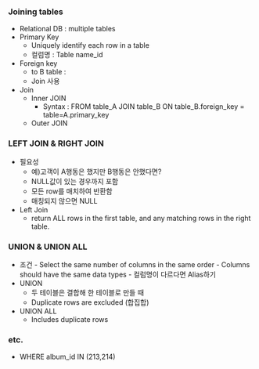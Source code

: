### Joining tables
- Relational DB : multiple tables
- Primary Key
    - Uniquely identify each row in a table
    - 컬럼명 : Table name_id
- Foreign key
    - to B table :
    - Join 사용
- Join
    - Inner JOIN
        - Syntax : FROM table_A JOIN table_B ON table_B.foreign_key = table=A.primary_key
    - Outer JOIN


### LEFT JOIN & RIGHT JOIN
- 필요성
  - 예)고객이 A행동은 했지만 B행동은 안했다면?
  - NULL값이 있는 경우까지 포함
  - 모든 row를 매치하여 반환함
  - 매칭되지 않으면 NULL
- Left Join
  - return ALL rows in the first table, and any matching rows in the right table.


### UNION & UNION ALL
   - 조건
  	- Select the same number of columns in the same order
   	- Columns should have the same data types
  	- 컬럼명이 다르다면 Alias하기
  - UNION
      - 두 테이블은 결합해 한 테이블로 만들 때
      - Duplicate rows are excluded (합집합)
  - UNION ALL
      - Includes duplicate rows



### etc.
- WHERE album_id IN (213,214)
